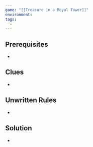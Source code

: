```yaml
---
game: "[[Treasure in a Royal Tower]]"
environment: 
tags: 
  - 
---
```

## Prerequisites
* 
## Clues
* 
## Unwritten Rules
* 
## Solution
* 